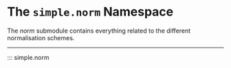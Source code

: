 # The `simple.norm` Namespace

The *norm* submodule contains everything related to the different normalisation schemes.

---

::: simple.norm